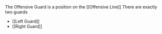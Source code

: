 The Offensive Guard is a position on the [[Offensive Line]]
There are exactly two guards 

- [[Left Guard]]
- [[Right Guard]]
